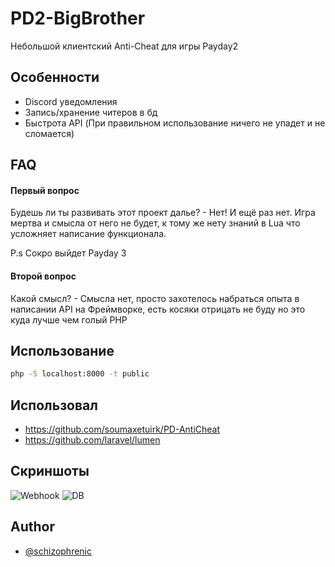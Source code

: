 
# PD2-BigBrother

Небольшой клиентский Anti-Cheat для игры Payday2


## Особенности

- Discord уведомления
- Запись/хранение читеров в бд
- Быстрота API (При правильном использование ничего не упадет и не сломается)


## FAQ

#### Первый вопрос

Будешь ли ты развивать этот проект далье? - Нет! И ещё раз нет. Игра мертва и смысла от него не будет, к тому же нету знаний в Lua что усложняет написание функционала.

P.s Сокро выйдет Payday 3

#### Второй вопрос

Какой смысл? - Смысла нет, просто захотелось набраться опыта в написании API на Фреймворке, есть косяки отрицать не буду но это куда лучше чем голый PHP


## Использование

```bash
php -S localhost:8000 -t public
```


## Использовал

- https://github.com/soumaxetuirk/PD-AntiCheat
- https://github.com/laravel/lumen


## Скриншоты

![Webhook](https://user-images.githubusercontent.com/89999325/210487596-016d32cf-9447-48ac-a706-8498d4c61642.png)
![DB](https://user-images.githubusercontent.com/89999325/210489270-fcc939ca-5bbd-4474-aaa4-495581dda685.png)

## Author

- [@schizophrenic](https://github.com/EncryRose)

